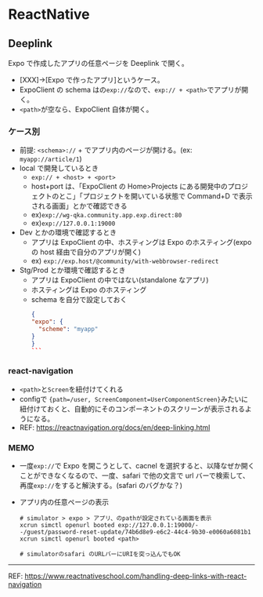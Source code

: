 # ReactNative

## Deeplink

Expo で作成したアプリの任意ページを Deeplink で開く。

- [XXX]→[Expo で作ったアプリ]というケース。
- ExpoClient の schema はの`exp://`なので、`exp:// + <path>`でアプリが開く。
- `<path>`が空なら、ExpoClient 自体が開く。

### ケース別

- 前提: ```<schema>://``` + <path> でアプリ内のページが開ける。(ex: `myapp://article/1`)
- local で開発しているとき
  - `exp:// + <host> + <port>`
  - host+port は、「ExpoClient の Home>Projects にある開発中のプロジェクトのとこ」「プロジェクトを開いている状態で Command+D で表示される画面」とかで確認できる
  - ex)`exp://wg-qka.community.app.exp.direct:80`
  - ex)`exp://127.0.0.1:19000`
- Dev とかの環境で確認するとき
  - アプリは ExpoClient の中、ホスティングは Expo のホスティング(expo の host 経由で自分のアプリが開く)
  - ex) `exp://exp.host/@community/with-webbrowser-redirect`
- Stg/Prod とか環境で確認するとき
  - アプリは ExpoClient の中ではない(standalone なアプリ)
  - ホスティングは Expo のホスティング
  - schema を自分で設定しておく
    ````json
    {
    "expo": {
      "scheme": "myapp"
    }
    }
    ```
### react-navigation

- `<path>`と`Screen`を紐付けてくれる
- configで `{path=/user, ScreenComponent=UserComponentScreen}`みたいに紐付けておくと、自動的にそのコンポーネントのスクリーンが表示されるようになる。
- REF: https://reactnavigation.org/docs/en/deep-linking.html

### MEMO

- 一度`exp://`で Expo を開こうとして、cacnel を選択すると、以降なぜか開くことができなくなるので、一度、safari で他の文言で url バーで検索して、再度`exp://`をすると解決する。(safari のバグかな？)

- アプリ内の任意ページの表示

  ```shell
  # simulator > expo > アプリ、のpathが設定されている画面を表示
  xcrun simctl openurl booted exp://127.0.0.1:19000/--/guest/password-reset-update/74b6d8e9-e6c2-44c4-9b30-e0060a6081b1
  xcrun simctl openurl booted <path>

  # simulatorのsafari のURLバーにURIを突っ込んでもOK
  ```

---

REF: https://www.reactnativeschool.com/handling-deep-links-with-react-navigation
